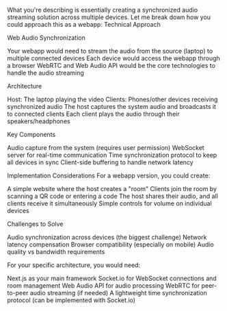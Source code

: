 What you're describing is essentially creating a synchronized audio streaming solution across multiple devices. Let me break down how you could approach this as a webapp:
Technical Approach

Web Audio Synchronization

Your webapp would need to stream the audio from the source (laptop) to multiple connected devices
Each device would access the webapp through a browser
WebRTC and Web Audio API would be the core technologies to handle the audio streaming

Architecture

Host: The laptop playing the video
Clients: Phones/other devices receiving synchronized audio
The host captures the system audio and broadcasts it to connected clients
Each client plays the audio through their speakers/headphones

Key Components

Audio capture from the system (requires user permission)
WebSocket server for real-time communication
Time synchronization protocol to keep all devices in sync
Client-side buffering to handle network latency

Implementation Considerations
For a webapp version, you could create:

A simple website where the host creates a "room"
Clients join the room by scanning a QR code or entering a code
The host shares their audio, and all clients receive it simultaneously
Simple controls for volume on individual devices

Challenges to Solve

Audio synchronization across devices (the biggest challenge)
Network latency compensation
Browser compatibility (especially on mobile)
Audio quality vs bandwidth requirements

For your specific architecture, you would need:

Next.js as your main framework
Socket.io for WebSocket connections and room management
Web Audio API for audio processing
WebRTC for peer-to-peer audio streaming (if needed)
A lightweight time synchronization protocol (can be implemented with Socket.io)
